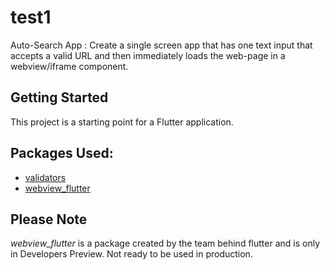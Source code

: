 # test1

Auto-Search App : Create a single screen app that has one text input that accepts a valid URL and then immediately loads the web-page in a webview/iframe component.

## Getting Started

This project is a starting point for a Flutter application.

## Packages Used:

- [validators](https://pub.dev/packages/validators)
- [webview_flutter](https://pub.dev/packages/webview_flutter)

## Please Note

*webview_flutter* is a package created by the team behind flutter and is only in Developers Preview. Not ready to be used in production.